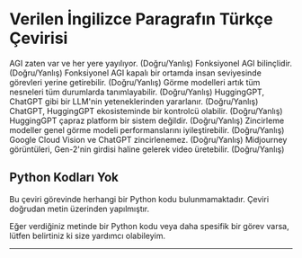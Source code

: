 # Verilen İngilizce Paragrafın Türkçe Çevirisi

AGI zaten var ve her yere yayılıyor. (Doğru/Yanlış) 
Fonksiyonel AGI bilinçlidir. (Doğru/Yanlış) 
Fonksiyonel AGI kapalı bir ortamda insan seviyesinde görevleri yerine getirebilir. (Doğru/Yanlış) 
Görme modelleri artık tüm nesneleri tüm durumlarda tanımlayabilir. (Doğru/Yanlış) 
HuggingGPT, ChatGPT gibi bir LLM'nin yeteneklerinden yararlanır. (Doğru/Yanlış) 
ChatGPT, HuggingGPT ekosisteminde bir kontrolcü olabilir. (Doğru/Yanlış) 
HuggingGPT çapraz platform bir sistem değildir. (Doğru/Yanlış) 
Zincirleme modeller genel görme modeli performanslarını iyileştirebilir. (Doğru/Yanlış) 
Google Cloud Vision ve ChatGPT zincirlenemez. (Doğru/Yanlış) 
Midjourney görüntüleri, Gen-2'nin girdisi haline gelerek video üretebilir. (Doğru/Yanlış)

## Python Kodları Yok

Bu çeviri görevinde herhangi bir Python kodu bulunmamaktadır. Çeviri doğrudan metin üzerinden yapılmıştır.

Eğer verdiğiniz metinde bir Python kodu veya daha spesifik bir görev varsa, lütfen belirtiniz ki size yardımcı olabileyim.

---

